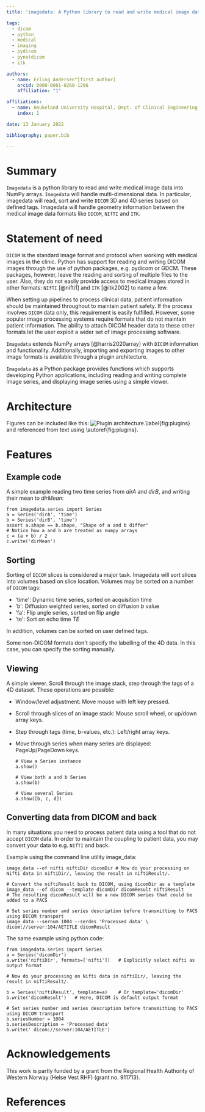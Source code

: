 ```yaml
---
title: 'imagedata: A Python library to read and write medical image data into numpy arrays'

tags:
  - dicom
  - python
  - medical
  - imaging
  - pydicom
  - pynetdicom
  - itk

authors:
  - name: Erling Andersen^[first author]
    orcid: 0000-0001-8268-1206
    affiliation: "1"

affiliations:
  - name: Haukeland University Hospital, Dept. of Clinical Engineering, N-5021 Bergen, Norway
    index: 1

date: 13 January 2022

bibliography: paper.bib

---
```


# Summary

``Imagedata`` is a python library to read and write medical image data into
NumPy arrays.
``Imagedata`` will handle multi-dimensional data.
In particular, imagedata will read, sort and write ``DICOM`` 3D and 4D series based on
defined tags.
Imagedata will handle geometry information between the medical image data formats
like ``DICOM``, ``NIfTI`` and ``ITK``.

# Statement of need

``DICOM`` is the standard image format and protocol when working with
medical images in the clinic. Python has support for reading and writing
DICOM images through the use of python packages, e.g. pydicom or GDCM.
These packages, however, leave the reading and sorting of multiple files
to the user.  Also, they do not easily provide access to medical images
stored in other formats: ``NIfTI`` [@nifti1] and ``ITK`` [@itk2002] to name a few.

When setting up pipelines to process clinical data, patient information
should be maintained throughout to maintain patient safety. If the
process involves ``DICOM`` data only, this requirement is easily fulfilled.
However, some popular image processing systems require formats that do
not maintain patient information. The ability to attach DICOM header
data to these other formats let the user exploit a wider set of image
processing software.

``Imagedata`` extends NumPy arrays [@harris2020array] with ``DICOM``
information and functionality.
Additionally, importing and exporting images to other image formats is available
through a plugin architecture.

``Imagedata`` as a Python package provides functions which supports developing Python
applications, including reading and writing complete image series, and displaying
image series using a simple viewer.

# Architecture

Figures can be included like this:
![Plugin architecture.\label{fig:plugins}](Figure_Architecture.png)
and referenced from text using \autoref{fig:plugins}.

# Features

## Example code

A simple example reading two time series from _dirA_ and _dirB_, and writing their mean to _dirMean_:

    from imagedata.series import Series
    a = Series('dirA', 'time')
    b = Series('dirB', 'time')
    assert a.shape == b.shape, "Shape of a and b differ"
    # Notice how a and b are treated as numpy arrays
    c = (a + b) / 2
    c.write('dirMean')

## Sorting

Sorting of ``DICOM`` slices is considered a major task. Imagedata will sort slices into volumes based on slice location.
Volumes may be sorted on a number of ``DICOM`` tags:

* 'time': Dynamic time series, sorted on acquisition time
* 'b': Diffusion weighted series, sorted on diffusion _b_ value
* 'fa': Flip angle series, sorted on flip angle
* 'te': Sort on echo time _TE_

In addition, volumes can be sorted on user defined tags.

Some non-DICOM formats don't specify the labelling of the 4D data.
In this case, you can specify the sorting manually.

## Viewing

A simple viewer. Scroll through the image stack, step through the tags of a 4D dataset.
These operations are possible:

* Window/level adjustment: Move mouse with left key pressed.
* Scroll through slices of an image stack: Mouse scroll wheel, or up/down array keys.
* Step through tags (time, b-values, etc.): Left/right array keys.
* Move through series when many series are displayed: PageUp/PageDown keys.

      # View a Series instance
      a.show()

      # View both a and b Series
      a.show(b)

      # View several Series
      a.show([b, c, d])

## Converting data from DICOM and back

In many situations you need to process patient data using a tool that do not accept ``DICOM`` data.
In order to maintain the coupling to patient data, you may convert your data to e.g. ``NIfTI`` and back.

Example using the command line utility image_data:

    image_data --of nifti niftiDir dicomDir # Now do your processing on Nifti data in niftiDir/, leaving the result in niftiResult/.

    # Convert the niftiResult back to DICOM, using dicomDir as a template
    image_data --of dicom --template dicomDir dicomResult niftiResult
    # The resulting dicomResult will be a new DICOM series that could be added to a PACS

    # Set series number and series description before transmitting to PACS using DICOM transport
    image_data --sernum 1004 --serdes 'Processed data' \
    dicom://server:104/AETITLE dicomResult

The same example using python code:

    from imagedata.series import Series
    a = Series('dicomDir')
    a.write('niftiDir', formats=['nifti'])   # Explicitly select nifti as output format

    # Now do your processing on Nifti data in niftiDir/, leaving the result in niftiResult/.

    b = Series('niftiResult', template=a)    # Or template='dicomDir'
    b.write('dicomResult')   # Here, DICOM is default output format

    # Set series number and series description before transmitting to PACS using DICOM transport
    b.seriesNumber = 1004
    b.seriesDescription = 'Processed data'
    b.write(' dicom://server:104/AETITLE')

# Acknowledgements

This work is partly funded by a grant from the Regional Health Authority of
Western Norway (Helse Vest RHF) (grant no. 911713).

# References